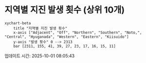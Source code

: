 # 지역별 지진 발생 횟수 (상위 10개)

```mermaid
xychart-beta
    title "지역별 지진 발생 횟수"
    x-axis ["Adjacent", "Off", "Northern", "Southern", "Noto,", "Central", "Hyuganada", "Western", "Eastern", "Kiisuido"]
    y-axis "발생 횟수" 0 --> 2313
    bar [2311, 155, 41, 39, 27, 23, 17, 16, 15, 11]
```

업데이트 시간: 2025-10-01 08:05:43
